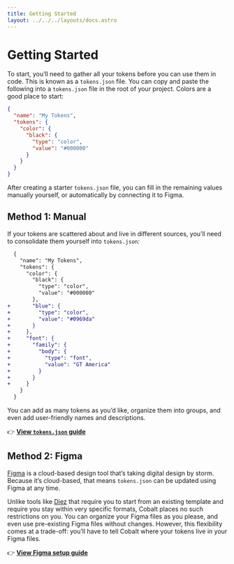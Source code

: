 ```yaml
---
title: Getting Started
layout: ../../../layouts/docs.astro
---
```


# Getting Started

To start, you’ll need to gather all your tokens before you can use them in code. This is known as a `tokens.json` file. You can copy and paste the following into a `tokens.json` file in the root of your project. Colors are a good place to start:

```json
{
  "name": "My Tokens",
  "tokens": {
    "color": {
      "black": {
        "type": "color",
        "value": "#000000"
      }
    }
  }
}
```

After creating a starter `tokens.json` file, you can fill in the remaining values manually yourself, or automatically by connecting it to Figma.

## Method 1: Manual

If your tokens are scattered about and live in different sources, you’ll need to consolidate them yourself into `tokens.json`:

```diff
  {
    "name": "My Tokens",
    "tokens": {
      "color": {
        "black": {
          "type": "color",
          "value": "#000000"
        },
+       "blue": {
+         "type": "color",
+         "value": "#0969da"
+       }
+     },
+     "font": {
+       "family": {
+         "body": {
+           "type": "font",
+           "value": "GT America"
+         }
+       }
+     }
    }
  }
```

You can add as many tokens as you’d like, organize them into groups, and even add user-friendly names and descriptions.

👉 **[View `tokens.json` guide][tokens.json]**

## Method 2: Figma

[Figma] is a cloud-based design tool that’s taking digital design by storm. Because it’s cloud-based, that means `tokens.json` can be updated using Figma at any time.

Unlike tools like [Diez] that require you to start from an existing template and require you stay within very specific formats, Cobalt places no such restrictions on you. You can organize your Figma files as you please, and even use pre-existing Figma
files without changes. However, this flexibility comes at a trade-off: you’ll have to tell Cobalt where your tokens live in your Figma files.

👉 **[View Figma setup guide][figma-guide]**

[diez]: https://diez.org/
[figma]: https://figma.com
[figma-guide]: /docs/getting-started/figma
[tokens.json]: /docs/reference/schema
